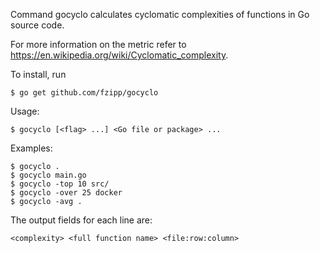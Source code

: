 Command gocyclo calculates cyclomatic complexities of functions in Go source code.

For more information on the metric refer to https://en.wikipedia.org/wiki/Cyclomatic_complexity.

To install, run

    $ go get github.com/fzipp/gocyclo

Usage:

    $ gocyclo [<flag> ...] <Go file or package> ...

Examples:

    $ gocyclo .
    $ gocyclo main.go
    $ gocyclo -top 10 src/
    $ gocyclo -over 25 docker
    $ gocyclo -avg .

The output fields for each line are:

    <complexity> <full function name> <file:row:column>
